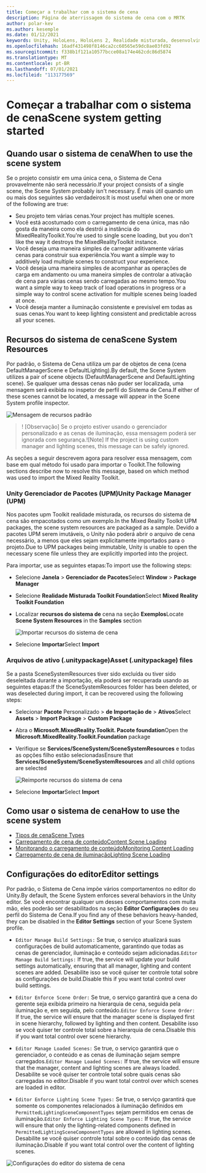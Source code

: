 ```yaml
---
title: Começar a trabalhar com o sistema de cena
description: Página de aterrissagem do sistema de cena com o MRTK
author: polar-kev
ms.author: kesemple
ms.date: 01/12/2021
keywords: Unity, HoloLens, HoloLens 2, Realidade misturada, desenvolvimento, MRTK,
ms.openlocfilehash: 16adf431498f8146ca2cc60565e59dc8ae03fd92
ms.sourcegitcommit: f338b1f121a10577bcce08a174e462cdc86d5874
ms.translationtype: MT
ms.contentlocale: pt-BR
ms.lasthandoff: 07/01/2021
ms.locfileid: "113177569"
---
```

# <a name="scene-system-getting-started"></a><span data-ttu-id="f23da-104">Começar a trabalhar com o sistema de cena</span><span class="sxs-lookup"><span data-stu-id="f23da-104">Scene system getting started</span></span>

## <a name="when-to-use-the-scene-system"></a><span data-ttu-id="f23da-105">Quando usar o sistema de cena</span><span class="sxs-lookup"><span data-stu-id="f23da-105">When to use the scene system</span></span>

<span data-ttu-id="f23da-106">Se o projeto consistir em uma única cena, o Sistema de Cena provavelmente não será necessário.</span><span class="sxs-lookup"><span data-stu-id="f23da-106">If your project consists of a single scene, the Scene System probably isn't necessary.</span></span> <span data-ttu-id="f23da-107">É mais útil quando um ou mais dos seguintes são verdadeiros:</span><span class="sxs-lookup"><span data-stu-id="f23da-107">It is most useful when one or more of the following are true:</span></span>

- <span data-ttu-id="f23da-108">Seu projeto tem várias cenas.</span><span class="sxs-lookup"><span data-stu-id="f23da-108">Your project has multiple scenes.</span></span>
- <span data-ttu-id="f23da-109">Você está acostumado com o carregamento de cena única, mas não gosta da maneira como ela destrói a instância do MixedRealityToolkit.</span><span class="sxs-lookup"><span data-stu-id="f23da-109">You're used to single scene loading, but you don't like the way it destroys the MixedRealityToolkit instance.</span></span>
- <span data-ttu-id="f23da-110">Você deseja uma maneira simples de carregar aditivamente várias cenas para construir sua experiência.</span><span class="sxs-lookup"><span data-stu-id="f23da-110">You want a simple way to additively load multiple scenes to construct your experience.</span></span>
- <span data-ttu-id="f23da-111">Você deseja uma maneira simples de acompanhar as operações de carga em andamento ou uma maneira simples de controlar a ativação de cena para várias cenas sendo carregadas ao mesmo tempo.</span><span class="sxs-lookup"><span data-stu-id="f23da-111">You want a simple way to keep track of load operations in progress or a simple way to control scene activation for multiple scenes being loaded at once.</span></span>
- <span data-ttu-id="f23da-112">Você deseja manter a iluminação consistente e previsível em todas as suas cenas.</span><span class="sxs-lookup"><span data-stu-id="f23da-112">You want to keep lighting consistent and predictable across all your scenes.</span></span>

## <a name="scene-system-resources"></a><span data-ttu-id="f23da-113">Recursos do sistema de cena</span><span class="sxs-lookup"><span data-stu-id="f23da-113">Scene System Resources</span></span>

<span data-ttu-id="f23da-114">Por padrão, o Sistema de Cena utiliza um par de objetos de cena (cena DefaultManagerScene e DefaultLighting).</span><span class="sxs-lookup"><span data-stu-id="f23da-114">By default, the Scene System utilizes a pair of scene objects (DefaultManagerScene and DefaultLighting scene).</span></span> <span data-ttu-id="f23da-115">Se qualquer uma dessas cenas não puder ser localizada, uma mensagem será exibida no inspetor de perfil do Sistema de Cena.</span><span class="sxs-lookup"><span data-stu-id="f23da-115">If either of these scenes cannot be located, a message will appear in the Scene System profile inspector.</span></span>

![Mensagem de recursos padrão](../images/scene-system/DefaultResourcesMessage.png)

><span data-ttu-id="f23da-117">! [Observação] Se o projeto estiver usando o gerenciador personalizado e as cenas de iluminação, essa mensagem poderá ser ignorada com segurança.</span><span class="sxs-lookup"><span data-stu-id="f23da-117">![Note] If the project is using custom manager and lighting scenes, this message can be safely ignored.</span></span>

<span data-ttu-id="f23da-118">As seções a seguir descrevem agora para resolver essa mensagem, com base em qual método foi usado para importar o Toolkit.</span><span class="sxs-lookup"><span data-stu-id="f23da-118">The following sections describe now to resolve this message, based on which method was used to import the Mixed Reality Toolkit.</span></span>

### <a name="unity-package-manager-upm"></a><span data-ttu-id="f23da-119">Unity Gerenciador de Pacotes (UPM)</span><span class="sxs-lookup"><span data-stu-id="f23da-119">Unity Package Manager (UPM)</span></span>

<span data-ttu-id="f23da-120">Nos pacotes upm Toolkit realidade misturada, os recursos do sistema de cena são empacotados como um exemplo.</span><span class="sxs-lookup"><span data-stu-id="f23da-120">In the Mixed Reality Toolkit UPM packages, the scene system resources are packaged as a sample.</span></span> <span data-ttu-id="f23da-121">Devido a pacotes UPM serem imutáveis, o Unity não poderá abrir o arquivo de cena necessário, a menos que eles sejam explicitamente importados para o projeto.</span><span class="sxs-lookup"><span data-stu-id="f23da-121">Due to UPM packages being immutable, Unity is unable to open the necessary scene file unless they are explicitly imported into the project.</span></span>

<span data-ttu-id="f23da-122">Para importar, use as seguintes etapas:</span><span class="sxs-lookup"><span data-stu-id="f23da-122">To import use the following steps:</span></span>

- <span data-ttu-id="f23da-123">Selecione **Janela**  >  **Gerenciador de Pacotes**</span><span class="sxs-lookup"><span data-stu-id="f23da-123">Select **Window** > **Package Manager**</span></span>
- <span data-ttu-id="f23da-124">Selecione **Realidade Misturada Toolkit Foundation**</span><span class="sxs-lookup"><span data-stu-id="f23da-124">Select **Mixed Reality Toolkit Foundation**</span></span>
- <span data-ttu-id="f23da-125">Localizar **recursos do sistema de** cena na seção **Exemplos**</span><span class="sxs-lookup"><span data-stu-id="f23da-125">Locate **Scene System Resources** in the **Samples** section</span></span>

  ![Importar recursos do sistema de cena](../images/scene-system/UpmImportSceneSystemResources.png)

- <span data-ttu-id="f23da-127">Selecione **Importar**</span><span class="sxs-lookup"><span data-stu-id="f23da-127">Select **Import**</span></span>

### <a name="asset-unitypackage-files"></a><span data-ttu-id="f23da-128">Arquivos de ativo (.unitypackage)</span><span class="sxs-lookup"><span data-stu-id="f23da-128">Asset (.unitypackage) files</span></span>

<span data-ttu-id="f23da-129">Se a pasta SceneSystemResources tiver sido excluída ou tiver sido deseleitada durante a importação, ela poderá ser recuperada usando as seguintes etapas:</span><span class="sxs-lookup"><span data-stu-id="f23da-129">If the SceneSystemResources folder has been deleted, or was deselected during import, it can be recovered using the following steps:</span></span>

- <span data-ttu-id="f23da-130">Selecionar **Pacote** Personalizado  >  **de Importação de**  >  **Ativos**</span><span class="sxs-lookup"><span data-stu-id="f23da-130">Select **Assets** > **Import Package** > **Custom Package**</span></span>
- <span data-ttu-id="f23da-131">Abra o **Microsoft.MixedReality.Toolkit. Pacote foundation**</span><span class="sxs-lookup"><span data-stu-id="f23da-131">Open the **Microsoft.MixedReality.Toolkit.Foundation** package</span></span>
- <span data-ttu-id="f23da-132">Verifique se **Services/SceneSystem/SceneSystemResources** e todas as opções filho estão selecionadas</span><span class="sxs-lookup"><span data-stu-id="f23da-132">Ensure that **Services/SceneSystem/SceneSystemResources** and all child options are selected</span></span>

  ![Reimporte recursos do sistema de cena](../images/scene-system/ReimportSceneSystemResources.png)

- <span data-ttu-id="f23da-134">Selecione **Importar**</span><span class="sxs-lookup"><span data-stu-id="f23da-134">Select **Import**</span></span>

## <a name="how-to-use-the-scene-system"></a><span data-ttu-id="f23da-135">Como usar o sistema de cena</span><span class="sxs-lookup"><span data-stu-id="f23da-135">How to use the scene system</span></span>

- [<span data-ttu-id="f23da-136">Tipos de cena</span><span class="sxs-lookup"><span data-stu-id="f23da-136">Scene Types</span></span>](scene-system-scene-types.md)
- [<span data-ttu-id="f23da-137">Carregamento de cena de conteúdo</span><span class="sxs-lookup"><span data-stu-id="f23da-137">Content Scene Loading</span></span>](scene-system-content-loading.md)
- [<span data-ttu-id="f23da-138">Monitorando o carregamento de conteúdo</span><span class="sxs-lookup"><span data-stu-id="f23da-138">Monitoring Content Loading</span></span>](scene-system-load-progress.md)
- [<span data-ttu-id="f23da-139">Carregamento de cena de iluminação</span><span class="sxs-lookup"><span data-stu-id="f23da-139">Lighting Scene Loading</span></span>](scene-system-lighting-scenes.md)

## <a name="editor-settings"></a><span data-ttu-id="f23da-140">Configurações do editor</span><span class="sxs-lookup"><span data-stu-id="f23da-140">Editor settings</span></span>

<span data-ttu-id="f23da-141">Por padrão, o Sistema de Cena impõe vários comportamentos no editor do Unity.</span><span class="sxs-lookup"><span data-stu-id="f23da-141">By default, the Scene System enforces several behaviors in the Unity editor.</span></span> <span data-ttu-id="f23da-142">Se você encontrar qualquer um desses comportamentos com muita mão, eles poderão ser desabilitados na seção **Editor Configurações** do seu perfil do Sistema de Cena.</span><span class="sxs-lookup"><span data-stu-id="f23da-142">If you find any of these behaviors heavy-handed, they can be disabled in the **Editor Settings** section of your Scene System profile.</span></span>

- <span data-ttu-id="f23da-143">`Editor Manage Build Settings:` Se true, o serviço atualizará suas configurações de build automaticamente, garantindo que todas as cenas de gerenciador, iluminação e conteúdo sejam adicionadas.</span><span class="sxs-lookup"><span data-stu-id="f23da-143">`Editor Manage Build Settings:` If true, the service will update your build settings automatically, ensuring that all manager, lighting and content scenes are added.</span></span> <span data-ttu-id="f23da-144">Desabilite isso se você quiser ter controle total sobre as configurações de build.</span><span class="sxs-lookup"><span data-stu-id="f23da-144">Disable this if you want total control over build settings.</span></span>

- <span data-ttu-id="f23da-145">`Editor Enforce Scene Order:` Se true, o serviço garantirá que a cena do gerente seja exibida primeiro na hierarquia de cena, seguida pela iluminação e, em seguida, pelo conteúdo.</span><span class="sxs-lookup"><span data-stu-id="f23da-145">`Editor Enforce Scene Order:` If true, the service will ensure that the manager scene is displayed first in scene hierarchy, followed by lighting and then content.</span></span> <span data-ttu-id="f23da-146">Desabilite isso se você quiser ter controle total sobre a hierarquia de cena.</span><span class="sxs-lookup"><span data-stu-id="f23da-146">Disable this if you want total control over scene hierarchy.</span></span>

- <span data-ttu-id="f23da-147">`Editor Manage Loaded Scenes:` Se true, o serviço garantirá que o gerenciador, o conteúdo e as cenas de iluminação sejam sempre carregados.</span><span class="sxs-lookup"><span data-stu-id="f23da-147">`Editor Manage Loaded Scenes:` If true, the service will ensure that the manager, content and lighting scenes are always loaded.</span></span> <span data-ttu-id="f23da-148">Desabilite se você quiser ter controle total sobre quais cenas são carregadas no editor.</span><span class="sxs-lookup"><span data-stu-id="f23da-148">Disable if you want total control over which scenes are loaded in editor.</span></span>

- <span data-ttu-id="f23da-149">`Editor Enforce Lighting Scene Types:` Se true, o serviço garantirá que somente os componentes relacionados à iluminação definidos em `PermittedLightingSceneComponentTypes` sejam permitidos em cenas de iluminação.</span><span class="sxs-lookup"><span data-stu-id="f23da-149">`Editor Enforce Lighting Scene Types:` If true, the service will ensure that only the lighting-related components defined in `PermittedLightingSceneComponentTypes` are allowed in lighting scenes.</span></span> <span data-ttu-id="f23da-150">Desabilite se você quiser controle total sobre o conteúdo das cenas de iluminação.</span><span class="sxs-lookup"><span data-stu-id="f23da-150">Disable if you want total control over the content of lighting scenes.</span></span>

![Configurações do editor do sistema de cena](../images/scene-system/MRTK_SceneSystemProfileEditorSettings.PNG)

